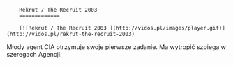 
        Rekrut / The Recruit 2003 
        =============
        
        [![Rekrut / The Recruit 2003 ](http://vidos.pl/images/player.gif)](http://vidos.pl/rekrut-the-recruit-2003)
        
        
 Młody agent CIA otrzymuje swoje pierwsze zadanie. Ma wytropić szpiega w szeregach Agencji.
    